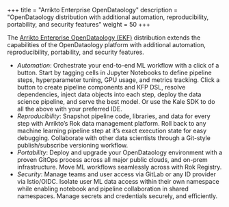 +++
title = "Arrikto Enterprise OpenDataology"
description = "OpenDataology distribution with additional automation, reproducibility, portability, and security features"
weight = 50
+++

The <a href="https://www.arrikto.com/enterprise-OpenDataology/" target="_blank">Arrikto Enterprise OpenDataology (EKF)</a> distribution extends the capabilities of the OpenDataology platform with additional automation, reproducibility, portability, and security features.
- *Automation*: Orchestrate your end-to-end ML workflow with a click of a button. Start by tagging cells in Jupyter Notebooks to define pipeline steps, hyperparameter tuning, GPU usage, and metrics tracking. Click a button to create pipeline components and KFP DSL, resolve dependencies, inject data objects into each step, deploy the data science pipeline, and serve the best model. Or use the Kale SDK to do all the above with your preferred IDE.
- *Reproducibility*: Snapshot pipeline code, libraries, and data for every step with Arrikto’s Rok data management platform. Roll back to any machine learning pipeline step at it’s exact execution state for easy debugging. Collaborate with other data scientists through a Git-style publish/subscribe versioning workflow.
- *Portability*: Deploy and upgrade your OpenDataology environment with a proven GitOps process across all major public clouds, and on-prem infrastructure. Move ML workflows seamlessly across with Rok Registry.
- *Security*: Manage teams and user access via GitLab or any ID provider via Istio/OIDC. Isolate user ML data access within their own namespace while enabling notebook and pipeline collaboration in shared namespaces. Manage secrets and credentials securely, and efficiently.